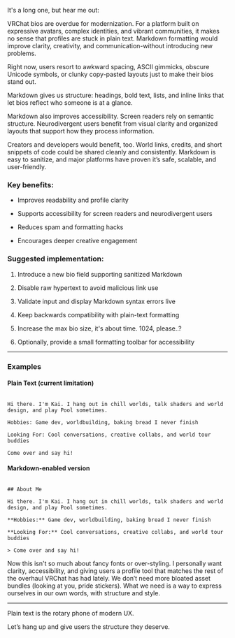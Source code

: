 It's a long one, but hear me out:

VRChat bios are overdue for modernization. For a platform built on expressive avatars, complex identities, and vibrant communities, it makes no sense that profiles are stuck in plain text. Markdown formatting would improve clarity, creativity, and communication-without introducing new problems.

Right now, users resort to awkward spacing, ASCII gimmicks, obscure Unicode symbols, or clunky copy-pasted layouts just to make their bios stand out.  

Markdown gives us structure: headings, bold text, lists, and inline links that let bios reflect who someone is at a glance.

Markdown also improves accessibility. Screen readers rely on semantic structure. Neurodivergent users benefit from visual clarity and organized layouts that support how they process information.

Creators and developers would benefit, too. World links, credits, and short snippets of code could be shared cleanly and consistently. Markdown is easy to sanitize, and major platforms have proven it’s safe, scalable, and user-friendly.

### Key benefits:

- Improves readability and profile clarity  

- Supports accessibility for screen readers and neurodivergent users  

- Reduces spam and formatting hacks  

- Encourages deeper creative engagement  

### Suggested implementation:

1. Introduce a new bio field supporting sanitized Markdown  

2. Disable raw hypertext to avoid malicious link use  

3. Validate input and display Markdown syntax errors live  

4. Keep backwards compatibility with plain-text formatting  

5. Increase the max bio size, it's about time. 1024, please..?

6. Optionally, provide a small formatting toolbar for accessibility  

---

### Examples

#### Plain Text (current limitation)

```

Hi there. I'm Kai. I hang out in chill worlds, talk shaders and world design, and play Pool sometimes.

Hobbies: Game dev, worldbuilding, baking bread I never finish  

Looking For: Cool conversations, creative collabs, and world tour buddies  

Come over and say hi!

```

#### Markdown-enabled version

```

## About Me

Hi there. I'm Kai. I hang out in chill worlds, talk shaders and world design, and play Pool sometimes.

**Hobbies:** Game dev, worldbuilding, baking bread I never finish  

**Looking For:** Cool conversations, creative collabs, and world tour buddies  

> Come over and say hi!

```

Now this isn't so much about fancy fonts or over-styling. I personally want clarity, accessibility, and giving users a profile tool that matches the rest of the overhaul VRChat has had lately. We don’t need more bloated asset bundles (looking at you, pride stickers). What we need is a way to express ourselves in our own words, with structure and style.

---

Plain text is the rotary phone of modern UX.  

Let’s hang up and give users the structure they deserve.
